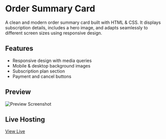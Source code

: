 # Order Summary Card

A clean and modern order summary card built with HTML & CSS. It displays subscription details, includes a hero image, and adapts seamlessly to different screen sizes using responsive design.

## Features

- Responsive design with media queries
- Mobile & desktop background images
- Subscription plan section
- Payment and cancel buttons

## Preview

![Preview Screenshot](images/PreviewScreenshot.jpg)

## Live Hosting

[View Live](https://your-live-link.com)
